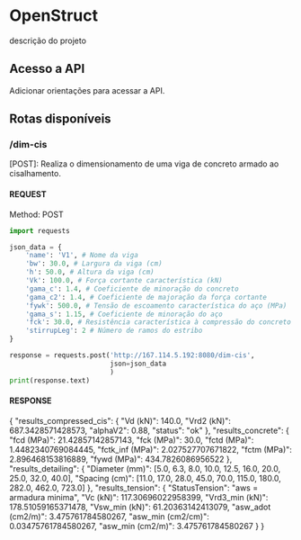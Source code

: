 # OpenStruct

descrição do projeto

## Acesso a API

Adicionar orientações para acessar a API.

## Rotas disponíveis 

### /dim-cis

[POST]: Realiza o dimensionamento de uma viga de concreto armado ao cisalhamento. 

#### REQUEST

Method: POST

```python
import requests

json_data = {
    'name': 'V1', # Nome da viga
    'bw': 30.0, # Largura da viga (cm)
    'h': 50.0, # Altura da viga (cm)
    'Vk': 100.0, # Força cortante característica (kN)
    'gama_c': 1.4, # Coeficiente de minoração do concreto
    'gama_c2': 1.4, # Coeficiente de majoração da força cortante
    'fywk': 500.0, # Tensão de escoamento característica do aço (MPa)
    'gama_s': 1.15, # Coeficiente de minoração do aço
    'fck': 30.0, # Resistência característica à compressão do concreto (MPa)
    'stirrupLeg': 2 # Número de ramos do estribo
}

response = requests.post('http://167.114.5.192:8080/dim-cis', 
                         json=json_data
                         )
print(response.text)

```

#### RESPONSE

{
    "results_compressed_cis": {
        "Vd (kN)": 140.0,
        "Vrd2 (kN)": 687.3428571428573,
        "alphaV2": 0.88,
        "status": "ok"
    },
    "results_concrete": {
        "fcd (MPa)": 21.42857142857143,
        "fck (MPa)": 30.0,
        "fctd (MPa)": 1.4482340769084445,
        "fctk_inf (MPa)": 2.027527707671822,
        "fctm (MPa)": 2.896468153816889,
        "fywd (MPa)": 434.7826086956522
    },
    "results_detailing": {
        "Diameter (mm)": [5.0, 6.3, 8.0, 10.0, 12.5, 16.0, 20.0, 25.0, 32.0, 40.0],
        "Spacing (cm)": [11.0, 17.0, 28.0, 45.0, 70.0, 115.0, 180.0, 282.0, 462.0, 723.0]
    },
    "results_tension": {
        "StatusTension": "aws = armadura minima",
        "Vc (kN)": 117.30696022958399,
        "Vrd3_min (kN)": 178.51059165371478,
        "Vsw_min (kN)": 61.20363142413079,
        "asw_adot (cm2/m)": 3.475761784580267,
        "asw_min (cm2/cm)": 0.03475761784580267,
        "asw_min (cm2/m)": 3.475761784580267
    }
}









